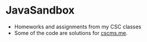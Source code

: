 # JavaSandbox
- Homeworks and assignments from my CSC classes
- Some of the code are solutions for [cscms.me](https://cscms.me).
